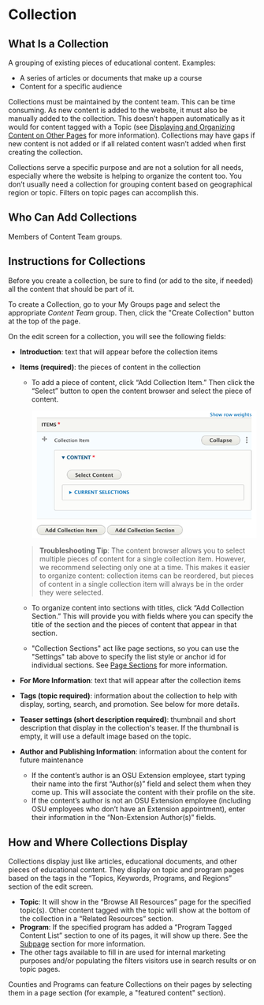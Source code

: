 # Collection

## What Is a Collection

A grouping of existing pieces of educational content. Examples:

  - A series of articles or documents that make up a course
  - Content for a specific audience

Collections must be maintained by the content team. This can be time consuming. As new content is added to the website, it must also be manually added to the collection. This doesn’t happen automatically as it would for content tagged with a Topic (see [Displaying and Organizing Content on Other Pages](../managing-content.md#displaying-and-organizing-content-on-other-pages) for more information). Collections may have gaps if new content is not added or if all related content wasn’t added when first creating the collection.

Collections serve a specific purpose and are not a solution for all needs, especially where the website is helping to organize the content too. You don’t usually need a collection for grouping content based on geographical region or topic. Filters on topic pages can accomplish this.

## Who Can Add Collections

Members of Content Team groups.

## Instructions for Collections

Before you create a collection, be sure to find (or add to the site, if needed) all the content that should be part of it.

To create a Collection, go to your My Groups page and select the appropriate *Content Team* group. Then, click the "Create Collection" button at the top of the page.

On the edit screen for a collection, you will see the following fields:

  - **Introduction**: text that will appear before the collection items
  - **Items (required)**: the pieces of content in the collection
    - To add a piece of content, click “Add Collection Item.” Then click the “Select” button to open the content browser and select the piece of content.

      ![Add Collection Item Screenshot](../images/collection-item.png)

    > **Troubleshooting Tip**: The content browser allows you to select multiple pieces of content for a single collection item. However, we recommend selecting only one at a time. This makes it easier to organize content: collection items can be reordered, but pieces of content in a single collection item will always be in the order they were selected.

    - To organize content into sections with titles, click “Add Collection Section.” This will provide you with fields where you can specify the title of the section and the pieces of content that appear in that section.

    - "Collection Sections" act like page sections, so you can use the "Settings" tab above to specify the list style or anchor id for individual sections. See [Page Sections](../using-site.md#page-sections) for more information.

  - **For More Information**: text that will appear after the collection items
  - **Tags (topic required)**: information about the collection to help with display, sorting, search, and promotion. See below for more details.
  - **Teaser settings (short description required)**: thumbnail and short description that display in the collection's teaser. If the thumbnail is empty, it will use a default image based on the topic.
  - **Author and Publishing Information**: information about the content for future maintenance
    - If the content’s author is an OSU Extension employee, start typing their name into the first “Author(s)” field and select them when they come up. This will associate the content with their profile on the site.
    - If the content’s author is not an OSU Extension employee (including OSU employees who don’t have an Extension appointment), enter their information in the “Non-Extension Author(s)” fields.

## How and Where Collections Display

Collections display just like articles, educational documents, and other pieces of educational content. They display on topic and program pages based on the tags in the “Topics, Keywords, Programs, and Regions” section of the edit screen.

  - **Topic**: It will show in the “Browse All Resources” page for the specified topic(s). Other content tagged with the topic will show at the bottom of the collection in a “Related Resources” section.
  - **Program**: If the specified program has added a “Program Tagged Content List” section to one of its pages, it will show up there. See the [Subpage](#subpage) section for more information.
  - The other tags available to fill in are used for internal marketing purposes and/or populating the filters visitors use in search results or on topic pages.

Counties and Programs can feature Collections on their pages by selecting them in a page section (for example, a "featured content" section).
